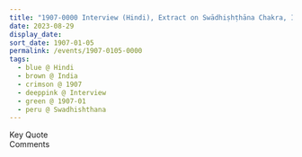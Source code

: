 ```yaml
---
title: "1907-0000 Interview (Hindi), Extract on Swādhiṣhṭhāna Chakra, India"
date: 2023-08-29
display_date: 
sort_date: 1907-01-05
permalink: /events/1907-0105-0000
tags:
  - blue @ Hindi
  - brown @ India
  - crimson @ 1907
  - deeppink @ Interview
  - green @ 1907-01
  - peru @ Swadhishthana
---
```


<wave-list>
  <list-title color="green" width="75">Key Quote</list-title>
  <list-item color="BlanchedAlmond"  width="200"></list-item>
  <list-item color="Lavender"></list-item>
  <list-item color="BlanchedAlmond"></list-item>
</wave-list>

<br>

<wave-list>
  <list-title color="green" width="75">Comments</list-title>
  <list-item color="BlanchedAlmond"  width="200"></list-item>
  <list-item color="Lavender"></list-item>
  <list-item color="BlanchedAlmond"></list-item>
</wave-list>